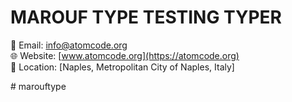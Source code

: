 # MAROUF TYPE TESTING TYPER

📧 Email: info@atomcode.org  
🌐 Website: [www.atomcode.org](https://atomcode.org)  
📍 Location: [Naples, Metropolitan City of Naples, Italy]

#   m a r o u f t y p e 
 
 

